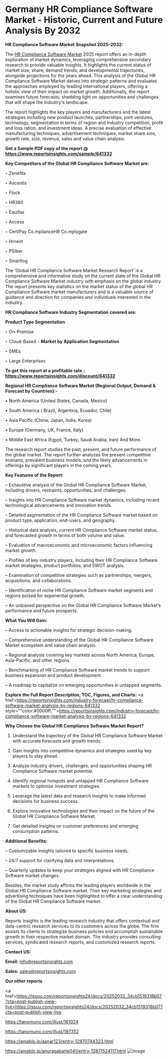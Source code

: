 # Germany HR Compliance Software Market - Historic, Current and Future Analysis By 2032

<strong>HR Compliance Software Market Snapshot 2025-2032:</strong>

The <a href=https://www.reportsinsights.com/sample/641332>HR Compliance Software Market</a> 2025 report offers an in-depth exploration of market dynamics, leveraging comprehensive secondary research to provide valuable insights. It highlights the current status of market size, share, demand trends, and developmental trajectories, alongside projections for the years ahead. This analysis of the Global HR Compliance Software Market delves into strategic patterns and evaluates the approaches employed by leading international players, offering a holistic view of their impact on market growth. Additionally, the report examines future forecasts, shedding light on opportunities and challenges that will shape the industry's landscape.

The report highlights the key players and manufacturers and the latest strategies including new product launches, partnerships, joint ventures, technology, segmentation in terms of region and industry competition, profit and loss ration, and investment ideas. A precise evaluation of effective manufacturing techniques, advertisement techniques, market share size, growth rate, size, revenue, sales and value chain analysis.

<strong>Get a Sample PDF copy of the report @ <a href=https://www.reportsinsights.com/sample/641332 style=color:#0000ff;>https://www.reportsinsights.com/sample/641332</a></strong>

<strong>Key Competitors of the Global HR Compliance Software Market are:</strong>

‣ Zenefits

‣ Ascentis

‣ Flock

‣ HR360

‣ Equifax

‣ Access

‣ CertiPay
 Co.mplianceHR
 Co.mplygate

‣ Hrnext

‣ PSIber

‣ Smartlog

The ‘Global HR Compliance Software Market Research Report’ is a comprehensive and informative study on the current state of the Global HR Compliance Software Market industry with emphasis on the global industry. The report presents key statistics on the market status of the global HR Compliance Software market manufacturers and is a valuable source of guidance and direction for companies and individuals interested in the industry.

<strong>HR Compliance Software Industry Segmentation covered are:</strong>

<strong>Product Type Segmentation</strong>

‣ On-Premise

‣ Cloud-Based
‣ 
<strong>Market by Application Segmentation</strong>

‣ SMEs

‣ Large Enterprises

<strong>To get this report at a profitable rate.: <a href=https://www.reportsinsights.com/discount/641332 style=color:#0000ff;>https://www.reportsinsights.com/discount/641332</a></strong>

<strong>Regional HR Compliance Software Market (Regional Output, Demand &amp; Forecast by Countries):-</strong>

• North America (United States, Canada, Mexico)

• South America ( Brazil, Argentina, Ecuador, Chile)

• Asia Pacific (China, Japan, India, Korea)

• Europe (Germany, UK, France, Italy)

• Middle East Africa (Egypt, Turkey, Saudi Arabia, Iran) And More.

The research report studies the past, present, and future performance of the global market. The report further analyzes the present competitive scenario, prevalent business models, and the likely advancements in offerings by significant players in the coming years.

<strong>Key Features of the Report:</strong>

– Exhaustive analysis of the Global HR Compliance Software Market, including drivers, restraints, opportunities, and challenges.

– Insights into HR Compliance Software market dynamics, including recent technological advancements and innovation trends.

– Detailed segmentation of the HR Compliance Software market based on product type, application, end-users, and geography.

– Historical data analysis, current HR Compliance Software market status, and forecasted growth in terms of both volume and value.

– Evaluation of macroeconomic and microeconomic factors influencing market growth.

– Profiles of key industry players, including their HR Compliance Software market strategies, product portfolios, and SWOT analysis.

– Examination of competitive strategies such as partnerships, mergers, acquisitions, and collaborations.

– Identification of niche HR Compliance Software market segments and regions poised for exponential growth.

– An unbiased perspective on the Global HR Compliance Software Market’s performance and future prospects.

<strong>What You Will Gain:</strong>

– Access to actionable insights for strategic decision-making.

– Comprehensive understanding of the Global HR Compliance Software Market ecosystem and value chain analysis.

– Regional analysis covering key markets across North America, Europe, Asia-Pacific, and other regions.

– Benchmarking of HR Compliance Software market trends to support business expansion and product development.

– A roadmap to capitalize on emerging opportunities in untapped segments.

<strong>Explore the Full Report Description, TOC, Figures, and Charts:</strong>
<a href=https://reportsinsights.com/industry-forecast/hr-compliance-software-market-analysis-by-regions-641332 style=""color:#0000ff;"">https://reportsinsights.com/industry-forecast/hr-compliance-software-market-analysis-by-regions-641332</a>

<strong>Why Choose the Global HR Compliance Software Market Report?</strong>

1. Understand the trajectory of the Global HR Compliance Software Market with accurate forecasts and growth trends.

2. Gain insights into competitive dynamics and strategies used by key players to stay ahead.

3. Analyze industry drivers, challenges, and opportunities shaping HR Compliance Software market potential.

4. Identify regional hotspots and untapped HR Compliance Software markets to optimize investment strategies.

5. Leverage the latest data and research insights to make informed decisions for business success.

6. Explore innovative technologies and their impact on the future of the Global HR Compliance Software Market.

7. Get detailed insights on customer preferences and emerging consumption patterns.

<strong>Additional Benefits:</strong>

– Customizable insights tailored to specific business needs.

– 24/7 support for clarifying data and interpretations.

– Quarterly updates to keep your strategies aligned with HR Compliance Software market changes.

Besides, the market study affirms the leading players worldwide in the Global HR Compliance Software market. Their key marketing strategies and advertising techniques have been highlighted to offer a clear understanding of the Global HR Compliance Software market.

<strong><strong>About US</strong>:</strong>

Reports Insights is the leading research industry that offers contextual and data-centric research services to its customers across the globe. The firm assists its clients to strategize business policies and accomplish sustainable growth in their respective market domain. The industry provides consulting services, syndicated research reports, and customized research reports.

<strong>Contact US:</strong>

<p class=><b>Email:</b> <a href=mailto:info@reportsinsights.com>info@reportsinsights.com</a></p>
<p class=><b>Sales:</b> <a href=mailto:sales@reportsinsights.com>sales@reportsinsights.com</a></p>

<strong>Our other reports</strong>

<a href=https://issuu.com/reportsinsights24/docs/20252032_34cb1519318b07?cta=post-publish-view-live>https://issuu.com/reportsinsights24/docs/20252032_34cb1519318b07?cta=post-publish-view-live</a>

<a href=https://tanomuno.com/illust/161024>https://tanomuno.com/illust/161024</a>

<a href=https://tanomuno.com/illust/197352>https://tanomuno.com/illust/197352</a>

<a href=https://ameblo.jp/aanar123/entry-12870744323.html>https://ameblo.jp/aanar123/entry-12870744323.html</a>

<a href=https://ameblo.jp/anuragakarte041/entry-12871524117.html>https://ameblo.jp/anuragakarte041/entry-12871524117.html</a>
![image](https://github.com/user-attachments/assets/ea372068-f561-4b79-abd5-ee919cd2d19e)
